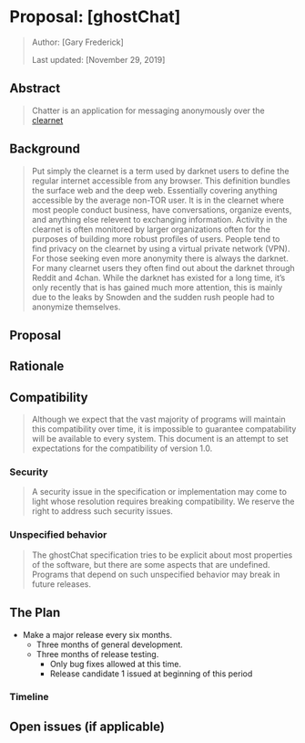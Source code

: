 # Proposal: [ghostChat]

> Author: [Gary Frederick]
>
> Last updated: [November 29, 2019]

## Abstract

> Chatter is an application for messaging anonymously over the [clearnet](<https://en.wikipedia.org/wiki/Clearnet_(networking)>)

## Background

> Put simply the clearnet is a term used by darknet users to define the regular internet accessible from any browser. This definition bundles the surface web and the deep web. Essentially covering anything accessible by the average non-TOR user. It is in the clearnet where most people conduct business, have conversations, organize events, and anything else relevent to exchanging information. Activity in the clearnet is often monitored by larger organizations often for the purposes of building more robust profiles of users. People tend to find privacy on the clearnet by using a virtual private network (VPN). For those seeking even more anonymity there is always the darknet. For many clearnet users they often find out about the darknet through Reddit and 4chan. While the darknet has existed for a long time, it’s only recently that is has gained much more attention, this is mainly due to the leaks by Snowden and the sudden rush people had to anonymize themselves.

## Proposal

<!-- [A precise statement of the proposed change.] -->

## Rationale

<!-- [A discussion of alternate approaches and the trade offs, advantages, and disadvantages of the specified approach.] -->

## Compatibility

> Although we expect that the vast majority of programs will maintain this compatibility over time, it is impossible to guarantee compatability will be available to every system. This document is an attempt to set expectations for the compatibility of version 1.0.

### Security

> A security issue in the specification or implementation may come to light whose resolution requires breaking compatibility. We reserve the right to address such security issues.

### Unspecified behavior

> The ghostChat specification tries to be explicit about most properties of the software, but there are some aspects that are undefined. Programs that depend on such unspecified behavior may break in future releases.

<!-- > Specification errors. If it becomes necessary to address an inconsistency or incompleteness in the specification, resolving the issue could affect the meaning or legality of existing programs. We reserve the right to address such issues, including updating the implementations. Except for security issues, no incompatible changes to the specification would be made.
> Bugs. If a compiler or library has a bug that violates the specification, a program that depends on the buggy behavior may break if the bug is fixed. We reserve the right to fix such bugs.
> Struct literals. For the addition of features in later point releases, it may be necessary to add fields to exported structs in the API. Code that uses unkeyed struct literals (such as pkg.T{3, "x"}) to create values of these types would fail to compile after such a change. However, code that uses keyed literals (pkg.T{A: 3, B: "x"}) will continue to compile after such a change. We will update such data structures in a way that allows keyed struct literals to remain compatible, although unkeyed literals may fail to compile. (There are also more intricate cases involving nested data structures or interfaces, but they have the same resolution.) We therefore recommend that composite literals whose type is defined in a separate package should use the keyed notation.
> Methods. As with struct fields, it may be necessary to add methods to types. Under some circumstances, such as when the type is embedded in a struct along with another type, the addition of the new method may break the struct by creating a conflict with an existing method of the other embedded type. We cannot protect against this rare case and do not guarantee compatibility should it arise.
> Dot imports. If a program imports a standard package using import . "path", additional names defined in the imported package in future releases may conflict with other names defined in the program. We do not recommend the use of import . outside of tests, and using it may cause a program to fail to compile in future releases.
> Use of package unsafe. Packages that import unsafe may depend on internal properties of the Go implementation. We reserve the right to make changes to the implementation that may break such programs. -->

## The Plan

-   Make a major release every six months.
    -   Three months of general development.
    -   Three months of release testing.
        -   Only bug fixes allowed at this time.
        -   Release candidate 1 issued at beginning of this period

### Timeline

<!-- [A description of the steps in the implementation, who will do them, and when.
This should include a discussion of how the work fits into [Go's release cycle](https://golang.org/wiki/Go-Release-Cycle).] -->

## Open issues (if applicable)

<!-- [A discussion of issues relating to this proposal for which the author does not
know the solution. This section may be omitted if there are none.] -->
